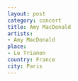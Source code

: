 ```yaml
---
layout: post
category: concert
title: Amy MacDonald
artists: 
- Amy MacDonald
place: 
- Le Trianon
country: France
city: Paris
---
```


